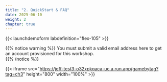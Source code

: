 ```yaml
---
title: "2. QuickStart & FAQ"
date: 2025-06-10
weight: 2
chapter: true
---
```





{{< launchdemoform labdefinition="flex-105" >}}


{{% notice warning %}}
You must submit a valid email address here to get an account provisioned for this workshop.  
{{% /notice %}}


   {{< iframe src="https://jeff-test3-o32xpkqaca-uc.a.run.app/gamebytag?tag=ch3" height="800" width="100%" >}}